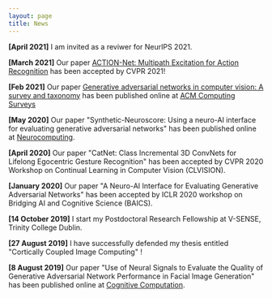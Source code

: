 ```yaml
---
layout: page
title: News
---
```

**[April 2021]** I am invited as a reviwer for NeurIPS 2021.

**[March 2021]** Our paper [ACTION-Net: Multipath Excitation for Action Recognition](https://arxiv.org/abs/2103.07372) has been accepted by CVPR 2021!

**[Feb 2021]** Our paper [Generative adversarial networks in computer vision: A survey and taxonomy](https://arxiv.org/abs/1906.01529) has been published online at [ACM Computing Surveys](https://dl.acm.org/doi/fullHtml/10.1145/3439723)

**[May 2020]** Our paper "Synthetic-Neuroscore: Using a neuro-AI interface for evaluating generative adversarial networks" has been published online at [Neurocomputing](https://www.sciencedirect.com/science/article/pii/S0925231220306548).

**[April 2020]** Our paper "CatNet: Class Incremental 3D ConvNets for Lifelong Egocentric Gesture Recognition" has been accepted by CVPR 2020 Workshop on Continual Learning in Computer Vision (CLVISION).

**[January 2020]** Our paper "A Neuro-AI Interface for Evaluating Generative Adversarial Networks" has been accepted by ICLR 2020 workshop on Bridging AI and Cognitive Science (BAICS).

**[14 October 2019]** I start my Postdoctoral Research Fellowship at V-SENSE, Trinity College Dublin.

**[27 August 2019]** I have successfully defended my thesis entitled "Cortically Coupled Image Computing" !

**[8 August 2019]** Our paper "Use of Neural Signals to Evaluate the Quality of Generative Adversarial Network Performance in Facial Image Generation" has been published online at [Cognitive Computation](https://link.springer.com/article/10.1007/s12559-019-09670-y).
